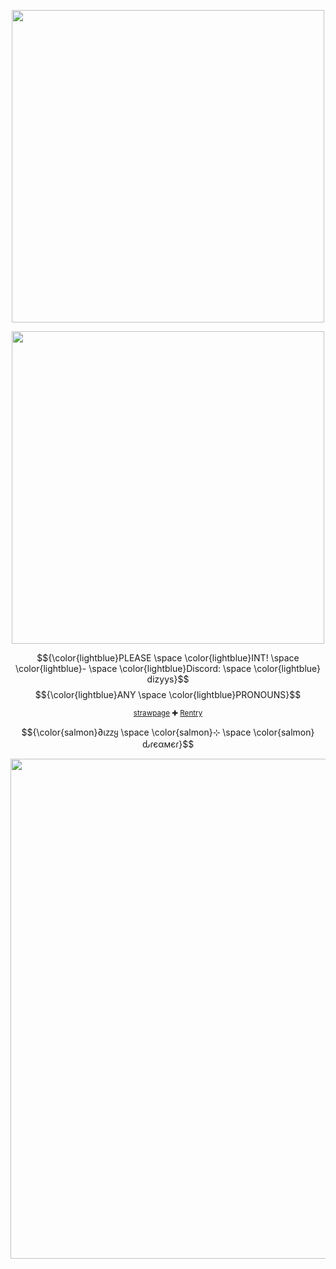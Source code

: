 </p>
<p align="center">
<img width=500 src="https://github.com/user-attachments/assets/0e8dd2c2-65d7-4b7b-a37f-9e05e7158240"
</p>
</p>

<p align="center">
<img width=500 height=500 src="https://github.com/user-attachments/assets/4503534f-557f-4cb9-bffc-78ee538dc251"
</p>

 
<div align="center">

<div align="center">
  <div align="center">


$${\color{lightblue}PLEASE \space \color{lightblue}INT! \space \color{lightblue}- \space \color{lightblue}Discord: \space \color{lightblue} dizyys}$$
$${\color{lightblue}ANY \space \color{lightblue}PRONOUNS}$$ 

 <sup>[strawpage](https://diizy.straw.page) ✚ [Rentry](https://rentry.co/7x7ozd9q)
<p align="center">
$${\color{salmon}∂ιᴢᴢყ \space \color{salmon}⊹ \space \color{salmon}ԃɾєαмєɾ}$$

</p>
<p align="center">
<img width=800 src="https://github.com/user-attachments/assets/b9988829-5e60-4842-be1d-36ab0d374fea"
</p>
